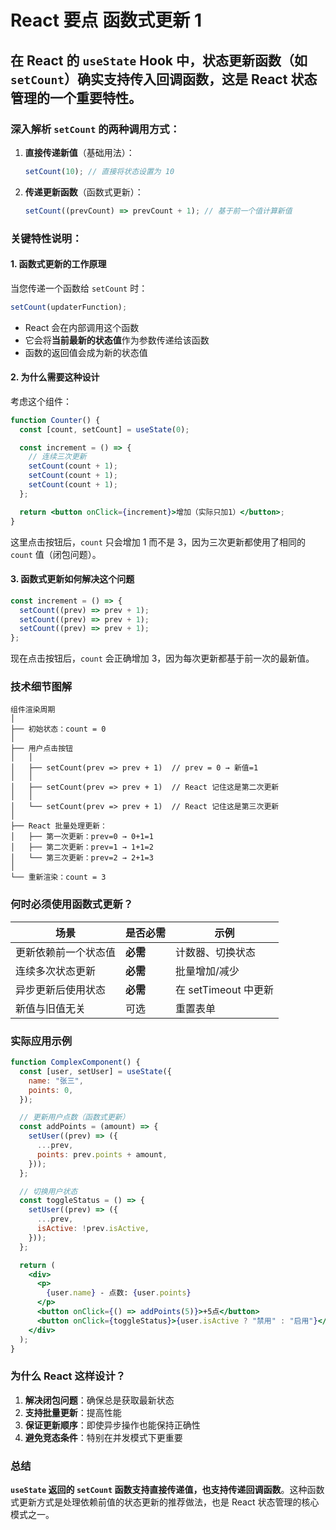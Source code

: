 # React 要点 函数式更新 1

## 在 React 的 `useState` Hook 中，状态更新函数（如 `setCount`）**确实支持传入回调函数**，这是 React 状态管理的一个重要特性。

### 深入解析 `setCount` 的两种调用方式：

1. **直接传递新值**（基础用法）：

   ```js
   setCount(10); // 直接将状态设置为 10
   ```

2. **传递更新函数**（函数式更新）：
   ```js
   setCount((prevCount) => prevCount + 1); // 基于前一个值计算新值
   ```

### 关键特性说明：

#### 1. 函数式更新的工作原理

当您传递一个函数给 `setCount` 时：

```js
setCount(updaterFunction);
```

- React 会在内部调用这个函数
- 它会将**当前最新的状态值**作为参数传递给该函数
- 函数的返回值会成为新的状态值

#### 2. 为什么需要这种设计

考虑这个组件：

```jsx
function Counter() {
  const [count, setCount] = useState(0);

  const increment = () => {
    // 连续三次更新
    setCount(count + 1);
    setCount(count + 1);
    setCount(count + 1);
  };

  return <button onClick={increment}>增加（实际只加1）</button>;
}
```

这里点击按钮后，`count` 只会增加 1 而不是 3，因为三次更新都使用了相同的 `count` 值（闭包问题）。

#### 3. 函数式更新如何解决这个问题

```jsx
const increment = () => {
  setCount((prev) => prev + 1);
  setCount((prev) => prev + 1);
  setCount((prev) => prev + 1);
};
```

现在点击按钮后，`count` 会正确增加 3，因为每次更新都基于前一次的最新值。

### 技术细节图解

```
组件渲染周期
│
├── 初始状态：count = 0
│
├── 用户点击按钮
│   │
│   ├── setCount(prev => prev + 1)  // prev = 0 → 新值=1
│   │
│   ├── setCount(prev => prev + 1)  // React 记住这是第二次更新
│   │
│   └── setCount(prev => prev + 1)  // React 记住这是第三次更新
│
├── React 批量处理更新：
│   ├── 第一次更新：prev=0 → 0+1=1
│   ├── 第二次更新：prev=1 → 1+1=2
│   └── 第三次更新：prev=2 → 2+1=3
│
└── 重新渲染：count = 3
```

### 何时必须使用函数式更新？

| 场景                 | 是否必需 | 示例                 |
| -------------------- | -------- | -------------------- |
| 更新依赖前一个状态值 | **必需** | 计数器、切换状态     |
| 连续多次状态更新     | **必需** | 批量增加/减少        |
| 异步更新后使用状态   | **必需** | 在 setTimeout 中更新 |
| 新值与旧值无关       | 可选     | 重置表单             |

### 实际应用示例

```jsx
function ComplexComponent() {
  const [user, setUser] = useState({
    name: "张三",
    points: 0,
  });

  // 更新用户点数（函数式更新）
  const addPoints = (amount) => {
    setUser((prev) => ({
      ...prev,
      points: prev.points + amount,
    }));
  };

  // 切换用户状态
  const toggleStatus = () => {
    setUser((prev) => ({
      ...prev,
      isActive: !prev.isActive,
    }));
  };

  return (
    <div>
      <p>
        {user.name} - 点数: {user.points}
      </p>
      <button onClick={() => addPoints(5)}>+5点</button>
      <button onClick={toggleStatus}>{user.isActive ? "禁用" : "启用"}</button>
    </div>
  );
}
```

### 为什么 React 这样设计？

1. **解决闭包问题**：确保总是获取最新状态
2. **支持批量更新**：提高性能
3. **保证更新顺序**：即使异步操作也能保持正确性
4. **避免竞态条件**：特别在并发模式下更重要

### 总结

**`useState` 返回的 `setCount` 函数支持直接传递值，也支持传递回调函数**。这种函数式更新方式是处理依赖前值的状态更新的推荐做法，也是 React 状态管理的核心模式之一。

